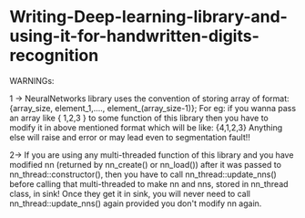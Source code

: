 # Writing-Deep-learning-library-and-using-it-for-handwritten-digits-recognition
WARNINGs: 

1 -> NeuralNetworks library uses the convention of storing array of format:
{array_size, element_1,...., element_(array_size-1)};
For eg: if you wanna pass an array like { 1,2,3 } to some function of this library then you have to modify it in above mentioned format which will be like: {4,1,2,3}
Anything else will raise and error or may lead even to segmentation fault!!

2-> If you are using any multi-threaded function of this library and you have modified nn (returned by nn_create() or nn_load()) after it was passed to nn_thread::constructor(), then you have to call nn_thread::update_nns() before calling that multi-threaded to make nn and nns, stored in nn_thread class, in sink! Once they get it in sink, you will never need to call nn_thread::update_nns() again provided you don't modify nn again.
